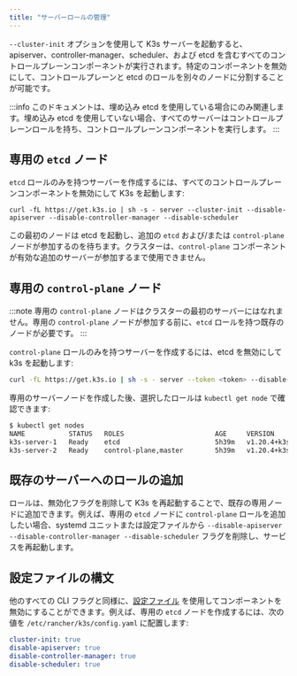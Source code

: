 ```yaml
---
title: "サーバーロールの管理"
---
```


`--cluster-init` オプションを使用して K3s サーバーを起動すると、apiserver、controller-manager、scheduler、および etcd を含むすべてのコントロールプレーンコンポーネントが実行されます。特定のコンポーネントを無効にして、コントロールプレーンと etcd のロールを別々のノードに分割することが可能です。

:::info
このドキュメントは、埋め込み etcd を使用している場合にのみ関連します。埋め込み etcd を使用していない場合、すべてのサーバーはコントロールプレーンロールを持ち、コントロールプレーンコンポーネントを実行します。
:::

## 専用の `etcd` ノード
`etcd` ロールのみを持つサーバーを作成するには、すべてのコントロールプレーンコンポーネントを無効にして K3s を起動します:
```
curl -fL https://get.k3s.io | sh -s - server --cluster-init --disable-apiserver --disable-controller-manager --disable-scheduler
```

この最初のノードは etcd を起動し、追加の `etcd` および/または `control-plane` ノードが参加するのを待ちます。クラスターは、`control-plane` コンポーネントが有効な追加のサーバーが参加するまで使用できません。

## 専用の `control-plane` ノード
:::note
専用の `control-plane` ノードはクラスターの最初のサーバーにはなれません。専用の `control-plane` ノードが参加する前に、`etcd` ロールを持つ既存のノードが必要です。
:::

`control-plane` ロールのみを持つサーバーを作成するには、etcd を無効にして k3s を起動します:
```bash
curl -fL https://get.k3s.io | sh -s - server --token <token> --disable-etcd --server https://<etcd-only-node>:6443 
```

専用のサーバーノードを作成した後、選択したロールは `kubectl get node` で確認できます:
```bash
$ kubectl get nodes
NAME           STATUS   ROLES                       AGE     VERSION
k3s-server-1   Ready    etcd                        5h39m   v1.20.4+k3s1
k3s-server-2   Ready    control-plane,master        5h39m   v1.20.4+k3s1
```

## 既存のサーバーへのロールの追加

ロールは、無効化フラグを削除して K3s を再起動することで、既存の専用ノードに追加できます。例えば、専用の `etcd` ノードに `control-plane` ロールを追加したい場合、systemd ユニットまたは設定ファイルから `--disable-apiserver --disable-controller-manager --disable-scheduler` フラグを削除し、サービスを再起動します。

## 設定ファイルの構文

他のすべての CLI フラグと同様に、[設定ファイル](configuration.md#configuration-file) を使用してコンポーネントを無効にすることができます。例えば、専用の `etcd` ノードを作成するには、次の値を `/etc/rancher/k3s/config.yaml` に配置します:

```yaml
cluster-init: true
disable-apiserver: true
disable-controller-manager: true
disable-scheduler: true
```